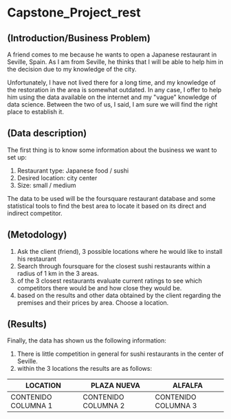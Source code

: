 # Capstone_Project_rest 
## (Introduction/Business Problem)
A friend comes to me because he wants to open a Japanese restaurant in Seville, Spain. As I am from Seville, he thinks that I will be able to help him in the    decision due to my knowledge of the city.

Unfortunately, I have not lived there for a long time, and my knowledge of the restoration in the area is somewhat outdated.
In any case, I offer to help him using the data available on the internet and my "vague" knowledge of data science.
Between the two of us, I said, I am sure we will find the right place to establish it.

## (Data description)
The first thing is to know some information about the business we want to set up:
  1. Restaurant type: Japanese food / sushi
  2. Desired location: city center
  3. Size: small / medium

The data to be used will be the foursquare restaurant database and some statistical tools to find the best area to locate it based on its direct and indirect competitor.

## (Metodology)
  1. Ask the client (friend), 3 possible locations where he would like to install his restaurant
  2. Search through foursquare for the closest sushi restaurants within a radius of 1 km in the 3 areas.
  3. of the 3 closest restaurants evaluate current ratings to see which competitors there would be and how close they would be.
  4. based on the results and other data obtained by the client regarding the premises and their prices by area. Choose a location.

## (Results)
  Finally, the data has shown us the following information:

1. There is little competition in general for sushi restaurants in the center of Seville.
2. within the 3 locations the results are as follows:

| LOCATION| PLAZA NUEVA| ALFALFA|
| ----- | ---- | ----- |
| CONTENIDO COLUMNA 1 | CONTENIDO COLUMNA 2 | CONTENIDO COLUMNA 3|

